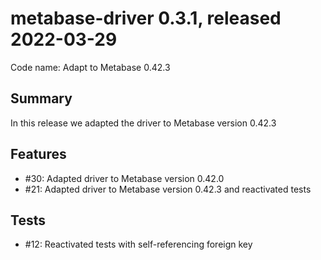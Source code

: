 # metabase-driver 0.3.1, released 2022-03-29

Code name: Adapt to Metabase 0.42.3

## Summary

In this release we adapted the driver to Metabase version 0.42.3

## Features

* #30: Adapted driver to Metabase version 0.42.0
* #21: Adapted driver to Metabase version 0.42.3 and reactivated tests

## Tests

* #12: Reactivated tests with self-referencing foreign key
